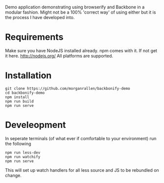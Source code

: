 Demo application demonstrating using browserify and Backbone in a modular fashion. Might not be a 100% 'correct way' of using either but it is the process I have developed into.

Requirements
============
Make sure you have NodeJS installed already. npm comes with it.
If not get it here. http://nodejs.org/
All platforms are supported.

Installation
====
```
git clone https://github.com/morganrallen/backbonify-demo
cd backbonify-demo
npm install
npm run build
npm run serve
```


Develeopment
============
In seperate terminals (of what ever if comfortable to your environment)
run the following

```
npm run less-dev
npm run watchify
npm run serve
```

This will set up watch handlers for all less source and JS to be rebundled
on change.
